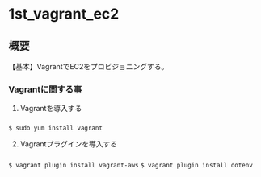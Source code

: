 # 1st_vagrant_ec2

## 概要
【基本】VagrantでEC2をプロビジョニングする。

### Vagrantに関する事
1. Vagrantを導入する
###
`$ sudo yum install vagrant`

2. Vagrantプラグインを導入する
###
`$ vagrant plugin install vagrant-aws`
`$ vagrant plugin install dotenv`


